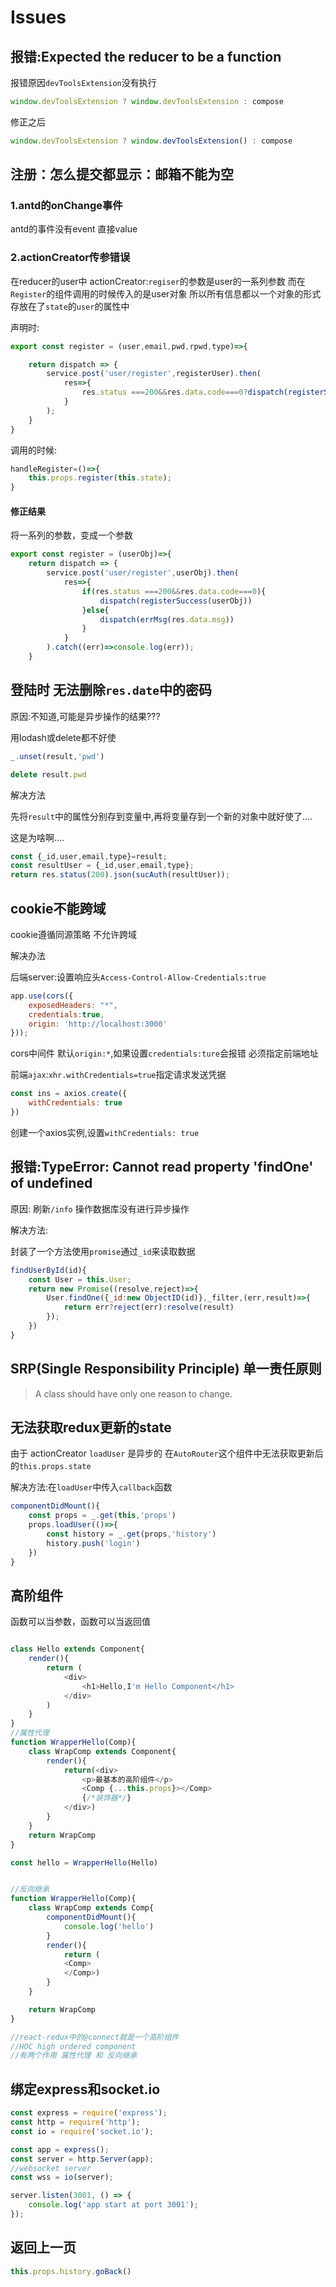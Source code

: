 # Issues

## 报错:Expected the reducer to be a function

报错原因`devToolsExtension`没有执行

```js
window.devToolsExtension ? window.devToolsExtension : compose
```

修正之后

```js
window.devToolsExtension ? window.devToolsExtension() : compose
```

## 注册：怎么提交都显示：邮箱不能为空

### 1.antd的onChange事件

antd的事件没有event 直接value

### 2.actionCreator传参错误

在reducer的user中 actionCreator:`regiser`的参数是user的一系列参数 而在`Register`的组件调用的时候传入的是user对象
所以所有信息都以一个对象的形式存放在了`state`的`user`的属性中

声明时:

```js
export const register = (user,email,pwd,rpwd,type)=>{

    return dispatch => {
        service.post('user/register',registerUser).then(
            res=>{
                res.status ===200&&res.data.code===0?dispatch(registerSuccess(registerUser)):dispatch(errMsg(res.data.msg))
            }
        );
    }
}
```

调用的时候:

```js
handleRegister=()=>{
    this.props.register(this.state);
}
```

#### 修正结果

将一系列的参数，变成一个参数

```js
export const register = (userObj)=>{
    return dispatch => {
        service.post('user/register',userObj).then(
            res=>{
                if(res.status ===200&&res.data.code===0){
                    dispatch(registerSuccess(userObj))
                }else{
                    dispatch(errMsg(res.data.msg))
                }
            }
        ).catch((err)=>console.log(err));
    }
```

## 登陆时 无法删除`res.date`中的密码

原因:不知道,可能是异步操作的结果???

用lodash或delete都不好使

```js
_.unset(result,'pwd')
```

```js
delete result.pwd
```

解决方法

先将`result`中的属性分别存到变量中,再将变量存到一个新的对象中就好使了....

这是为啥啊....

```js
const {_id,user,email,type}=result;
const resultUser = {_id,user,email,type};
return res.status(200).json(sucAuth(resultUser));
```

## cookie不能跨域

cookie遵循同源策略 不允许跨域

解决办法

后端server:设置响应头`Access-Control-Allow-Credentials:true`

```js
app.use(cors({
    exposedHeaders: "*",
    credentials:true,
    origin: 'http://localhost:3000'
}));
```

cors中间件 默认`origin:*`,如果设置`credentials:ture`会报错 必须指定前端地址

前端`ajax`:`xhr.withCredentials=true`指定请求发送凭据

```js
const ins = axios.create({
    withCredentials: true
})

```

创建一个axios实例,设置`withCredentials: true`

## 报错:TypeError: Cannot read property 'findOne' of undefined

原因: 刷新`/info` 操作数据库没有进行异步操作

解决方法:

封装了一个方法使用`promise`通过`_id`来读取数据

```js
findUserById(id){
    const User = this.User;
    return new Promise((resolve,reject)=>{
        User.findOne({_id:new ObjectID(id)},_filter,(err,result)=>{
            return err?reject(err):resolve(result)
        });
    })
}
```

## SRP(Single Responsibility Principle) 单一责任原则

> A class should have only one reason to change.

## 无法获取redux更新的state

由于 actionCreator `loadUser` 是异步的 在`AutoRouter`这个组件中无法获取更新后的`this.props.state`

解决方法:在`loadUser`中传入`callback`函数

```js
componentDidMount(){
    const props = _.get(this,'props')
    props.loadUser(()=>{
        const history = _.get(props,'history')
        history.push('login')
    })
}
```

## 高阶组件

函数可以当参数，函数可以当返回值

```js

class Hello extends Component{
    render(){
        return (
            <div>
                <h1>Hello,I'm Hello Component</h1>
            </div>
        )
    }
}
//属性代理
function WrapperHello(Comp){
    class WrapComp extends Component{
        render(){
            return(<div>
                <p>最基本的高阶组件</p>
                <Comp {...this.props}></Comp>
                {/*装饰器*/}
            </div>)
        }
    }
    return WrapComp
}

const hello = WrapperHello(Hello)


//反向继承
function WrapperHello(Comp){
    class WrapComp extends Comp{
        componentDidMount(){
            console.log('hello')
        }
        render(){
            return (
            <Comp>
            </Comp>)
        }
    }

    return WrapComp
}

//react-redux中的@connect就是一个高阶组件
//HOC high ordered component
//有两个作用 属性代理 和 反向继承
```

## 绑定express和socket.io

```js
const express = require('express');
const http = require('http');
const io = require('socket.io');

const app = express();
const server = http.Server(app);
//websocket server
const wss = io(server);

server.listen(3001, () => {
    console.log('app start at port 3001');
});
```

## 返回上一页

```js
this.props.history.goBack()
```
